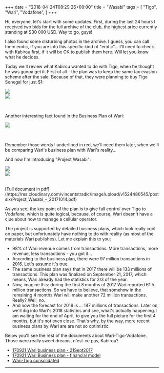 +++
date = "2018-04-24T08:29:26+00:00"
title = "Wasabi"
tags = [
    "Tigo",
    "Wari",
    "Vodafone",
]
+++

Hi, everyone, let's start with some updates. First, during the last 24 hours I received two bids for the full archive of the club, the highest price currently standing at $30 000 USD. Way to go, guys!

I also found some disturbing photos in the archive. I guess, you can call them erotic, if you are into this specific kind of "erotic"... I'll need to check with Kabirou first, if it will be OK to publish them here. Will let you know what he decides.
<!--more-->

Today we'll review what Kabirou wanted to do with Tigo, when he thought he was gonna get it. First of all - the plan was to keep the same tax evasion scheme after the sale. Because of that, they were planning to buy Tigo Senegal for just $1:

<div class="container" style="width:auto">
  <a target="blank" href="https://res.cloudinary.com/vincentstradic/image/upload/v1524480544/postsix/pic_six_1.jpg">
    <img src="https://res.cloudinary.com/vincentstradic/image/upload/v1524480544/postsix/pic_six_1.jpg" style="max-width:100%">
  </a>
</div>

<div class="container" style="width:auto">
  <a target="blank" href="https://res.cloudinary.com/vincentstradic/image/upload/v1524480544/postsix/pic_six_2.jpg">
    <img src="https://res.cloudinary.com/vincentstradic/image/upload/v1524480544/postsix/pic_six_2.jpg" style="max-width:100%">
  </a>
</div>
<br></br>


Another interesting fact found in the Business Plan of Wari:

<div class="container" style="width:auto">
  <a target="blank" href="https://res.cloudinary.com/vincentstradic/image/upload/v1524480545/postsix/pic_six_3.jpg">
    <img src="https://res.cloudinary.com/vincentstradic/image/upload/v1524480545/postsix/pic_six_3.jpg" style="max-width:100%">
  </a>
</div>
<br></br>

Remember those words I underlined in red, we'll need them later, when we'll be comparing Wari's business plan with Wari's reality...

And now I'm introducing "Project Wasabi":
<div class="container" style="width:auto">
  <a target="blank" href="https://res.cloudinary.com/vincentstradic/image/upload/v1524480545/postsix/pic_six_4.jpg">
    <img src="https://res.cloudinary.com/vincentstradic/image/upload/v1524480545/postsix/pic_six_4.jpg" style="max-width:100%">
  </a>
</div>

<div class="container" style="width:auto">
  <a target="blank" href="https://res.cloudinary.com/vincentstradic/image/upload/v1524480544/postsix/pic_six_5.jpg">
    <img src="https://res.cloudinary.com/vincentstradic/image/upload/v1524480544/postsix/pic_six_5.jpg" style="max-width:100%">
  </a>
</div>
<br></br>
[Full document in pdf](https://res.cloudinary.com/vincentstradic/image/upload/v1524480545/postsix/Project_Wasabi_-_20171014.pdf)

As you see, the key point of the plan is to give full control over Tigo to Vodafone, which is quite logical, because, of course, Wari doesn't have a clue about how to manage a cellular operator.

The project is supported by detailed business plans, which look really cool on paper, but unfortunately have nothing to do with reality (as most of the materials Wari publishes). Let me explain this to you:
- 98% of Wari revenue comes from transactions. More transactions, more revenue, less transactions - you got it...
- According to the business plan, there were 97 million transactions in 2016. Let's assume it's true.
- The same business plan says that in 2017 there will be 133 millions of transactions. This plan was finalized on September 21, 2017, which means, Wari already had the statistics for 2/3 of the year.
- Now, imagine this: during the first 8 months of 2017 Wari reported 61.5 million transactions. So we have to believe, that somehow in the remaining 4 months Wari will make another 72 million transactions. Really? Well, no.
- And now the forecast for 2018 is ... 187 millions of transactions. Later on, we'll dig into Wari's 2018 statistics and see, what's actually happening. I am waiting for the end of April, to give you the full picture for the first 4 months, but it's not even close. That's why, by the way, more recent business plans by Wari are are not so optimistic.

Below you'll see the rest of the documents about Wari-Tigo-Vodafone. Those were really sweet dreams, n'est-ce pas, Kabirou?
- [170921 Wari business plan - 21Sept2017](https://res.cloudinary.com/vincentstradic/image/upload/v1524480545/postsix/170921_Wari_business_plan_-_21Sept2017.pdf)
- [170921 Wari Business plan - financial model](https://res.cloudinary.com/vincentstradic/raw/upload/v1524480545/postsix/170921_Wari_Business_plan_-_financial_model.xlsx)
- [Wari-Tigo consolidated](https://res.cloudinary.com/vincentstradic/raw/upload/v1524480545/postsix/Wari-Tigo_consolidated.xlsx)

<hr>
